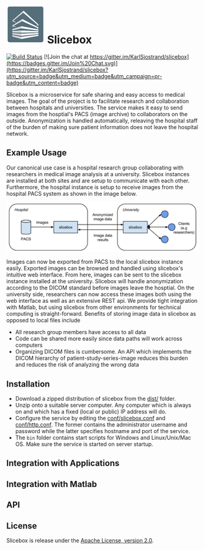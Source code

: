 ![](./docs/logo_white_framed.png "Slicebox") Slicebox
=====================================================

[![Build Status](https://travis-ci.org/KarlSjostrand/slicebox.svg?branch=develop)](https://travis-ci.org/KarlSjostrand/slicebox.svg?branch=develop) [![Join the chat at https://gitter.im/KarlSjostrand/slicebox](https://badges.gitter.im/Join%20Chat.svg)](https://gitter.im/KarlSjostrand/slicebox?utm_source=badge&utm_medium=badge&utm_campaign=pr-badge&utm_content=badge)

Slicebox is a microservice for safe sharing and easy access to medical images. The goal of the project is to facilitate research and collaboration between hospitals and universities. The service makes it easy to send images from the hosptial's PACS (image archive) to collaborators on the outside. Anonymization is handled automatically, releaving the hospital staff of the burden of making sure patient information does not leave the hospital network.

Example Usage
-------------

Our canonical use case is a hospital research group collaborating with researchers in medical image analysis at a university. Slicebox instances are installed at both sites and are setup to communicate with each other. Furthermore, the hospital instance is setup to receive images from the hospital PACS system as shown in the image below.

![example slicebox setup](./docs/hospital-uni.png "Example use case setup")

Images can now be exported from PACS to the local slicebox instance easily. Exported images can be browsed and handled using slicebox's intuitive web interface. From here, images can be sent to the slicebox instance installed at the university. Slicebox will handle anonymization according to the DICOM standard before images leave the hosptial. On the university side, researchers can now access these images both using the web interface as well as an extensive REST api. We provide tight integration with Matlab, but using slicebox from other environments for technical computing is straight-forward. Benefits of storing image data in slicebox as opposed to local files include

* All research group members have access to all data
* Code can be shared more easily since data paths will work across computers
* Organizing DICOM files is cumbersome. An API which implements the DICOM hierarchy of patient-study-series-image reduces this burden and reduces the risk of analyzing the wrong data

Installation
------------

* Download a zipped distribution of slicebox from the [dist/](./dist) folder.
* Unzip onto a suitable server computer. Any computer which is always on and which has a fixed (local or public) IP address will do.
* Configure the service by editing the [conf/slicebox.conf](./src/main/resources/slicebox.conf) and [conf/http.conf](./src/main/resources/http.conf). The former contains the administrator username and password while the latter specifies hostname and port of the service.
* The `bin` folder contains start scripts for Windows and Linux/Unix/Mac OS. Make sure the service is started on server startup. 

Integration with Applications
-----------------------------

Integration with Matlab
-----------------------

API
---

License
-------

Slicebox is release under the [Apache License, version 2.0](./LICENSE).
